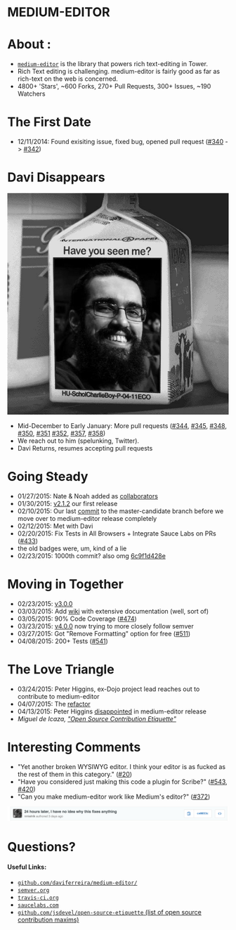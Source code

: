 # MEDIUM-EDITOR <!-- .element: class="presentationHeading" -->



# About :

* [`medium-editor`](https://github.com/daviferreira/medium-editor) is the library that powers rich text-editing in Tower.
* Rich Text editing is challenging. medium-editor is fairly good as far as rich-text on the web is concerned.
* 4800+ 'Stars', ~600 Forks, 270+ Pull Requests, 300+ Issues, ~190 Watchers



# The First Date

* 12/11/2014:  Found exisiting issue, fixed bug, opened pull request ([#340](https://github.com/daviferreira/medium-editor/issues/340) -> [#342](https://github.com/daviferreira/medium-editor/issues/342))



# Davi Disappears <!-- .element class="fragment" data-fragment-index="2" -->

![Where did he go?](/resources/2015-04-20/images/davi_missing.jpg)<!-- .element class="fragment" style="text-align: center; width: 200px;" data-fragment-index="2" -->

* Mid-December to Early January: More pull requests ([#344](https://github.com/daviferreira/medium-editor/issues/344), [#345](https://github.com/daviferreira/medium-editor/issues/345), [#348](https://github.com/daviferreira/medium-editor/issues/348), [#350](https://github.com/daviferreira/medium-editor/issues/350), [#351](https://github.com/daviferreira/medium-editor/issues/351) [#352](https://github.com/daviferreira/medium-editor/issues/352), [#357](https://github.com/daviferreira/medium-editor/issues/357), [#358](https://github.com/daviferreira/medium-editor/issues/358))
* We reach out to him (spelunking, Twitter). <!-- .element class="fragment" -->
* Davi Returns, resumes accepting pull requests <!-- .element: class="fragment" -->



# Going Steady

* 01/27/2015: Nate & Noah added as [collaborators](https://github.com/daviferreira/medium-editor/commit/07641a41b8bd9499b8fa5f52d516979a249e5781)
* 01/30/2015: [v2.1.2](https://github.com/daviferreira/medium-editor/releases/tag/2.1.2) our first release
* 02/10/2015: Our last [commit](https://github.com/nchase/medium-editor/commit/30f4251ed7ab6f026492dcc17a50eab691a50ef8) to the master-candidate branch before we move over to medium-editor release completely
* 02/12/2015: Met with Davi
* 02/20/2015: Fix Tests in All Browsers + Integrate Sauce Labs on PRs ([#433](https://github.com/daviferreira/medium-editor/issues/433))
 * the old badges were, um, kind of a lie
* 02/23/2015: 1000th commit? also omg [6c9f1d428e](https://github.com/daviferreira/medium-editor/commit/6c9f1d428e32eca15f897ae5d02afa50ecc6c2f8)



# Moving in Together

* 02/23/2015: [v3.0.0](https://github.com/daviferreira/medium-editor/releases/tag/3.0.0)
* 03/03/2015: Add [wiki](https://github.com/daviferreira/medium-editor/wiki) with extensive documentation (well, sort of)
* 03/05/2015: 90% Code Coverage ([#474](https://github.com/daviferreira/medium-editor/issues/474))
* 03/23/2015: [v4.0.0](https://github.com/daviferreira/medium-editor/releases/tag/4.0.0) now trying to more closely follow semver
* 03/27/2015: Got "Remove Formatting" option for free ([#511](https://github.com/daviferreira/medium-editor/issues/511))
* 04/08/2015: 200+ Tests ([#541](https://github.com/daviferreira/medium-editor/issues/541))



# The Love Triangle

* 03/24/2015: Peter Higgins, ex-Dojo project lead reaches out to contribute to medium-editor
* 04/07/2015: The [refactor](https://github.com/daviferreira/medium-editor/compare/master...phiggins42:refactor)
* 04/13/2015: Peter Higgins [disappointed](https://github.com/daviferreira/medium-editor/pull/554#issuecomment-92539472) in medium-editor release
* *Miguel de Icaza, ["Open Source Contribution Etiquette"](http://tirania.org/blog/archive/2010/Dec-31.html)*


# Interesting Comments

* "Yet another broken WYSIWYG editor. I think your editor is as fucked as the rest of them in this category." ([#20](https://github.com/daviferreira/medium-editor/issues/20))
* "Have you considered just making this code a plugin for Scribe?" ([#543](https://github.com/daviferreira/medium-editor/issues/543#issuecomment-91001469), [#420](https://github.com/daviferreira/medium-editor/issues/420))
* "Can you make medium-editor work like Medium's editor?" ([#372](https://github.com/daviferreira/medium-editor/issues/372))

!["24 hours later, I have no idea why this fixes anything"](/resources/2015-04-20/images/no_idea.png) <!-- .element: class="fragment" -->



# Questions?

#### Useful Links: <!-- .element: class="alignLeft" -->

* [`github.com/daviferreira/medium-editor/`](https://github.com/daviferreira/medium-editor/)
* [`semver.org`](http://semver.org)
* [`travis-ci.org`](https://travis-ci.org)
* [`saucelabs.com`](https://saucelabs.com)
* [`github.com/jsdevel/open-source-etiquette` (list of open source contribution maxims)](https://github.com/jsdevel/open-source-etiquette)

